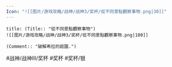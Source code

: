 ```yaml
---
Icon: "![[图片/游戏攻略/战神/战神3/奖杯/從不同景點觀察事物.png|30]]"
---
```

```ad-common-silver-trophy
title: (Title:: "從不同景點觀察事物")
![[图片/游戏攻略/战神/战神3/奖杯/從不同景點觀察事物.png|100]]

(Comment:: "破解希拉的庭園.")
```

#战神/战神III/奖杯 #奖杯 #奖杯/银
